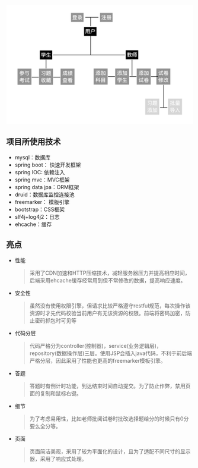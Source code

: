 ![功能图](files/feature.png)

##  项目所使用技术
- mysql：数据库
- spring boot： 快速开发框架
- spring IOC: 依赖注入
- spring mvc：MVC框架
- spring data jpa：ORM框架
- druid：数据库监控连接池
- freemarker： 模版引擎
- bootstrap：CSS框架
- slf4j+log4j2：日志
- ehcache：缓存

## 亮点
- 性能

    > 采用了CDN加速和HTTP压缩技术，减轻服务器压力并提高相应时间，后端采用ehcache缓存经常用到但不常修改的数据，提高响应速度。
- 安全性
    > 虽然没有使用权限引擎，但请求比较严格遵守restful规范，每次操作该资源时才先代码校验当前用户有无该资源的权限。前端将密码加密，防止密码抓包时可见等
- 代码分层
    > 代码严格分为controller(控制器)，service(业务逻辑层)，repository(数据操作层)三层。使用JSP会插入java代码，不利于前后端严格分层，因此采用了性能也更高的freemarker模板引擎。
- 答题
    > 答题时有倒计时功能，到达结束时间自动提交。为了防止作弊，禁用页面的复制和鼠标右键。
- 细节
    > 为了考虑易用性，比如老师批阅试卷时批改选择题给分的时候只有0分要么全分等。
- 页面
    > 页面简洁美观，采用了较为平面化的设计，且为了适配不同尺寸的显示器，采用了响应式处理。
